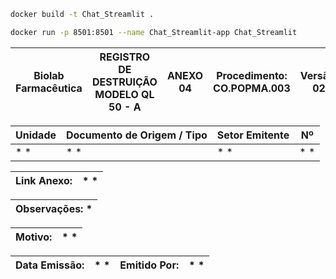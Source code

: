 ```bash
docker build -t Chat_Streamlit .
```

```bash
docker run -p 8501:8501 --name Chat_Streamlit-app Chat_Streamlit

```






 




|Biolab Farmacêutica|**REGISTRO DE DESTRUIÇÃO MODELO QL 50 - A**  | **ANEXO 04**  |**Procedimento:** CO.POPMA.003 |**Versão:** 02|
|-------------------|---------------------------------------------|---------------|-------------------------------|--------------|

| Unidade           | Documento de Origem / Tipo    | Setor Emitente                    | Nº                                     |
|-------------------|-------------------------------|-----------------------------------|----------------------------------------|
|*                 *|*                             *|*                                 *|*                                      *|

| **Link Anexo:**   |*                                                                                                          *|
|-------------------|------------------------------------------------------------------------------------------------------------|
 
| **Observações:**                                                                                                              *|
|--------------------------------------------------------------------------------------------------------------------------------|

| **Motivo:** |*                                                                                                                *|
|------------ |------------------------------------------------------------------------------------------------------------------|

| **Data Emissão:** |*                         *| **Emitido Por:** |*                                                           *|
|-------------------|---------------------------|------------------|-------------------------------------------------------------|






